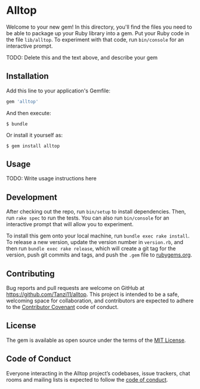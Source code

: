 # Alltop

Welcome to your new gem! In this directory, you'll find the files you need to be able to package up your Ruby library into a gem. Put your Ruby code in the file `lib/alltop`. To experiment with that code, run `bin/console` for an interactive prompt.

TODO: Delete this and the text above, and describe your gem

## Installation

Add this line to your application's Gemfile:

```ruby
gem 'alltop'
```

And then execute:

    $ bundle

Or install it yourself as:

    $ gem install alltop

## Usage

TODO: Write usage instructions here

## Development

After checking out the repo, run `bin/setup` to install dependencies. Then, run `rake spec` to run the tests. You can also run `bin/console` for an interactive prompt that will allow you to experiment.

To install this gem onto your local machine, run `bundle exec rake install`. To release a new version, update the version number in `version.rb`, and then run `bundle exec rake release`, which will create a git tag for the version, push git commits and tags, and push the `.gem` file to [rubygems.org](https://rubygems.org).

## Contributing

Bug reports and pull requests are welcome on GitHub at https://github.com/Tanzi11/alltop. This project is intended to be a safe, welcoming space for collaboration, and contributors are expected to adhere to the [Contributor Covenant](http://contributor-covenant.org) code of conduct.

## License

The gem is available as open source under the terms of the [MIT License](https://opensource.org/licenses/MIT).

## Code of Conduct

Everyone interacting in the Alltop project’s codebases, issue trackers, chat rooms and mailing lists is expected to follow the [code of conduct](https://github.com/Tanzi11/alltop/blob/master/CODE_OF_CONDUCT.md).
